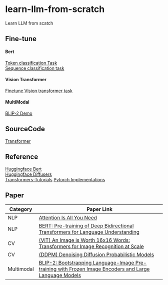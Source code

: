 # learn-llm-from-scratch
Learn LLM from scatch

## Fine-tune
#### Bert 
[Token classification Task](./fine-tune/Custom_Named_Entity_Recognition_with_BERT.ipynb)  
[Sequence classification task](./fine-tune/Fine_tuning_BERT_(and_friends)_for_multi_label_text_classification.ipynb)  

#### Vision Transformer
[Finetune Vision transformer task](./fine-tune/Fine_tuning_the_Vision_Transformer_on_CIFAR_10_with_Trainer.ipynbb)

#### MultiModal
[BLIP-2 Demo](./fine-tune/Chat_with_BLIP_2.ipynb)


## SourceCode
[Transformer](./source-code/transformer_translation/transformer.py)

## Reference
[Huggingface Bert](https://huggingface.co/docs/transformers/en/model_doc/bert)  
[Huggingface Diffusers](https://huggingface.co/docs/diffusers/index)  
[Transformers-Tutorials](https://github.com/NielsRogge/Transformers-Tutorials/tree/master)
[Pytorch Implementations](https://github.com/lucidrains)


## Paper 
| Category | Paper Link| 
| ------ | ------- |
| NLP | [Attention Is All You Need](https://proceedings.neurips.cc/paper_files/paper/2017/file/3f5ee243547dee91fbd053c1c4a845aa-Paper.pdf) |
| NLP | [BERT: Pre-training of Deep Bidirectional Transformers for Language Understanding](https://arxiv.org/abs/1810.04805) |
| CV  | [(ViT) An Image is Worth 16x16 Words: Transformers for Image Recognition at Scale](https://arxiv.org/abs/2010.11929)|  
| CV  | [(DDPM) Denoising Diffusion Probabilistic Models](https://huggingface.co/papers/2006.11239)|  
| Multimodal | [BLIP-2: Bootstrapping Language-Image Pre-training with Frozen Image Encoders and Large Language Models](https://arxiv.org/abs/2301.12597)

